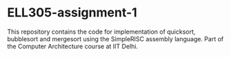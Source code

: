 # ELL305-assignment-1
This repository contains the code for implementation of quicksort, bubblesort and mergesort using the SimpleRISC assembly language.
Part of the Computer Architecture course at IIT Delhi.

